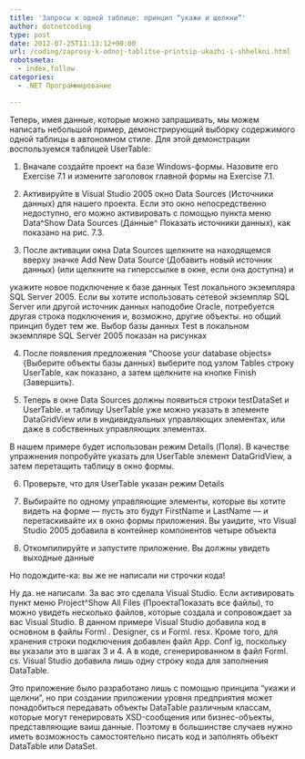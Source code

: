 ```yaml
---
title: 'Запросы к одной таблице: принцип “укажи и щелкни”'
author: dotnetcoding
type: post
date: 2012-07-25T11:13:12+00:00
url: /coding/zaprosy-k-odnoj-tablitse-printsip-ukazhi-i-shhelkni.html
robotsmeta:
  - index,follow
categories:
  - .NET Программирование

---
```

Теперь, имея данные, которые можно запрашивать, мы можем написать небольшой пример, демонстрирующий выборку содержимого одной таблицы в автономном стиле.<!--more--> Для этой демонстрации воспользуемся таблицей UserTable:

1. Вначале создайте проект на базе Windows-формы. Назовите его Exercise 7.1 и измените заголовок главной формы на Exercise 7.1.

2. Активируйте в Visual Studio 2005 окно Data Sources (Источники данных) для нашего проекта. Если это окно непосредственно недоступно, его можно активировать с помощью пункта меню Data^Show Data Sources (Данные^ Показать источники данных), как показано на рис. 7.3.

3. После активации окна Data Sources щелкните на находящемся вверху значке Add New Data Source (Добавить новый источник данных) (или щелкните на гиперссылке в окне, если она доступна) и

укажите новое подключение к базе данных Test локального экземпляра SQL Server 2005. Если вы хотите использовать сетевой экземпляр SQL Server или другой источник данных наподобие Oracle, потребуется другая строка подключения и, возможно, другие объекты. но общий принцип будет тем же. Выбор базы данных Test в локальном экземпляре SQL Server 2005 показан на рисунках
  
4. После появления предложения “Choose your database objects&#187; {Выберите объекты базы данных) выберите под узлом Tables строку UserTable, как показано, а затем щелкните на кнопке Finish (Завершить).
  
5. Теперь в окне Data Sources должны появиться строки testDataSet и UserTable. и таблицу UserTable уже можно указать в элементе DataGridView или в индивидуальных управляющих элементах, или даже в собственных управляющих элементах.
  
В нашем примере будет использован режим Details (Поля). В качестве упражнения попробуйте указать для UserTable элемент DataGridView, а затем перетащить таблицу в окно формы.

6. Проверьте, что для UserTable указан режим Details
  
7. Выбирайте по одному управляющие элементы, которые вы хотите видеть на форме — пусть это будут FirstName и LastName — и перетаскивайте их в окно формы приложения. Вы уаидите, что Visual Studio 2005 добавила в контейнер компонентов четыре объекта
  
8. Откомпилируйте и запустите приложение. Вы должны увидеть выходные данные
  
Но подождите-ка: вы же не написали ни строчки кода!

Ну да. не написали. За вас это сделала Visual Studio. Если активировать пункт меню Project^Show All Files (ПроектаПоказать все файлы), то можно увидеть несколько файлов, которые создала и сопровождает за вас Visual Studio. В данном примере Visual Studio добавила код в основном в файлы Forml . Designer, cs и Forml. resx. Кроме того, для хранения строки подключения добавлен файл Арр. Conf ig, поскольку вы указали это в шагах 3 и 4. А в коде, сгенерированном в файл Forml. cs. Visual Studio добавила лишь одну строку кода для заполнения DataTable.

Это приложение было разработано лишь с помощью принципа “укажи и щелкни”, но при создании приложении уровня предприятия может понадобиться передавать объекты DataTable различным классам, которые могут генерировать XSD-сообщения или бизнес-объекты, представляющие ваиш данные. Поэтому в большинстве случаев нужно иметь возможность самостоятельно писать код и заполнять объект DataTable или DataSet.
